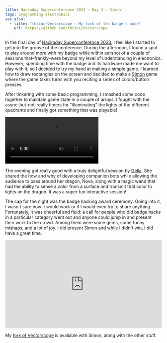 ```yaml
---
title: Hackaday Superconference 2023 – Day 3 – Simon!
tags: programming electronics
see_also:
  - title: "thzinc/Vectorscope – My fork of the badge's code"
    url: https://github.com/thzinc/Vectorscope
---
```


In the final day of [Hackaday Superconference 2023][supercon2023], I feel like I started to get into the groove of the conference. During the afternoon, I found a spot to play around more with my badge while within earshot of a couple of sessions that–frankly–were beyond my level of understanding in electronics. However, spending time with the badge and its hardware made me want to play with it, so I decided to try my hand at making a simple game. I learned how to draw rectangles on the screen and decided to make a [Simon][simon-game] game where the game takes turns with you reciting a series of colors/button presses.

After tinkering with some basic programming, I smashed some code together to maintain game state in a couple of arrays. I fought with the async-but-not-really timers for "illuminating" the lights of the different quadrants and finally got something that was playable!

<video alt="Video of me demonstrating the Simon game using the A, B, C, and D buttons on the badge, then exiting the game to show the Leekspin animation, then exiting to show my ID demo with QR code and avatar " controls>
  <source src="/assets/supercon2023/simon-on-badge.mp4" type="video/mp4">
  Your browser does not support the video tag.
</video>

The evening got really good with a truly delightful session by [Gella][gellacraft]. She shared the how and why of developing companion bots while allowing the audience to pass around her dragon, Nova, along with a magic wand that had the ability to sense a color from a surface and transmit that color to lights on the dragon. It was a super fun interactive session!

The cap for the night was the badge hacking award ceremony. Going into it, I wasn't sure how it would work or if I would even try to share anything. Fortunately, it was cheerful and fluid: a call for people who did badge hacks in a particular category went out and anyone could jump in and present their work to the crowd. Among them were some gems, some funny mishaps, and a lot of joy. I did present Simon and while I didn't win, I did have a great time.

<div style="position: relative; width: 100%; height: 0; padding-bottom: 56.25%">
<iframe style="position: absolute; top: 0; left: 0; width: 100%; height: 100%;" src="https://www.youtube.com/embed/11Js0cOif4c?start=2740" title="Hackaday Superconference 2023: Badge Hacking Ceremony" frameborder="0" allow="accelerometer; autoplay; clipboard-write; encrypted-media; gyroscope; picture-in-picture" allowfullscreen></iframe>
</div>

My [fork of Vectorscope][fork] is available with Simon, along with the other stuff.

[fork]: https://github.com/thzinc/Vectorscope/tree/personalization
[gellacraft]: https://www.gellacraft.com/
[simon-game]: https://en.wikipedia.org/wiki/Simon_(game)
[supercon2023]: https://hackaday.io/superconference/
